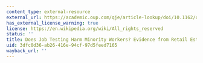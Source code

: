 ```yaml
---
content_type: external-resource
external_url: https://academic.oup.com/qje/article-lookup/doi/10.1162/qjec.2008.123.1.219
has_external_license_warning: true
license: https://en.wikipedia.org/wiki/All_rights_reserved
status: ''
title: Does Job Testing Harm Minority Workers? Evidence from Retail Establishments
uid: 3dfc0d36-ab26-416e-94cf-97d5feed7165
wayback_url: ''
---
```

